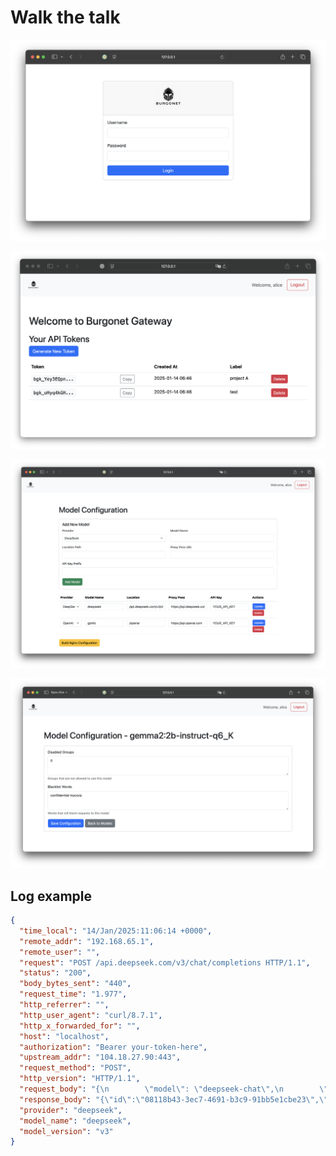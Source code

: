# Walk the talk



![image-20250114074616217](img/screenshots/image-20250114074616217.png)

![image-20250114074719185](img/screenshots/image-20250114074719185.png)

![image-20250114110743398](img/screenshots/image-20250114110743398.png)

![image-20250115163041558](img/screenshots/image-20250115163041558.png)

## Log example

```json
{
  "time_local": "14/Jan/2025:11:06:14 +0000",
  "remote_addr": "192.168.65.1",
  "remote_user": "",
  "request": "POST /api.deepseek.com/v3/chat/completions HTTP/1.1",
  "status": "200",
  "body_bytes_sent": "440",
  "request_time": "1.977",
  "http_referrer": "",
  "http_user_agent": "curl/8.7.1",
  "http_x_forwarded_for": "",
  "host": "localhost",
  "authorization": "Bearer your-token-here",
  "upstream_addr": "104.18.27.90:443",
  "request_method": "POST",
  "http_version": "HTTP/1.1",
  "request_body": "{\n        \"model\": \"deepseek-chat\",\n        \"messages\": [\n          {\"role\": \"system\", \"content\": \"You are a helpful assistant.\"},\n          {\"role\": \"user\", \"content\": \"Hello\"}\n        ],\n        \"stream\": false\n      }",
  "response_body": "{\"id\":\"08118b43-3ec7-4691-b3c9-91bb5e1cbe23\",\"object\":\"chat.completion\",\"created\":1736852773,\"model\":\"deepseek-chat\",\"choices\":[{\"index\":0,\"message\":{\"role\":\"assistant\",\"content\":\"Hello! How can I assist you today? 😊\"},\"logprobs\":null,\"finish_reason\":\"stop\"}],\"usage\":{\"prompt_tokens\":10,\"completion_tokens\":11,\"total_tokens\":21,\"prompt_cache_hit_tokens\":0,\"prompt_cache_miss_tokens\":10},\"system_fingerprint\":\"fp_3a5770e1b4\"}",
  "provider": "deepseek",
  "model_name": "deepseek",
  "model_version": "v3"
}
```

